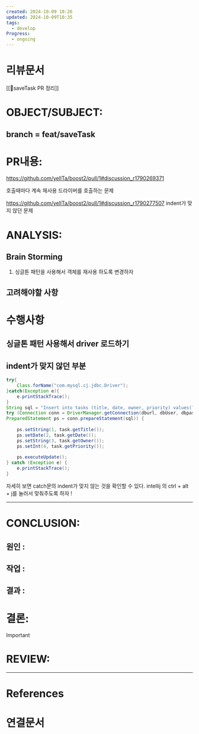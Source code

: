 ```yaml
---
created: 2024-10-09 10:26
updated: 2024-10-09T10:35
tags:
  - develop
Progress:
  - ongoing
---
```

# 리뷰문서
[[🌳saveTask PR 정리]]


# OBJECT/SUBJECT:
## branch = feat/saveTask

# PR내용: 
https://github.com/yellTa/boost2/pull/1#discussion_r1790269371

호출때마다 계속 재사용 드라이버를 호출하는 문제 

https://github.com/yellTa/boost2/pull/1#discussion_r1790277507
indent가 맞지 않던 문제
# ANALYSIS:
## Brain Storming
1. 싱글톤 패턴을 사용해서 객체를 재사용 하도록 변경하자


## 고려해야할 사항

# 수행사항 

## 싱글톤 패턴 사용해서 driver 로드하기

## indent가 맞지 않던 부분 
``` java
try{  
    Class.forName("com.mysql.cj.jdbc.Driver");  
}catch(Exception e){  
    e.printStackTrace();  
}  
String sql = "Insert into tasks (title, date, owner, priority) values(?,?,?,?)";  
try (Connection conn = DriverManager.getConnection(dburl, dbUser, dbpasswd);  
PreparedStatement ps = conn.prepareStatement(sql)) {  
  
    ps.setString(1, task.getTitle());  
    ps.setDate(2, task.getDate());  
    ps.setString(3, task.getOwner());  
    ps.setInt(4, task.getPriority());  
  
    ps.executeUpdate();  
} catch (Exception e) {  
    e.printStackTrace();  
}
```

자세히 보면 catch문의 indent가 맞지 않는 것을 확인할 수 있다. intellij 의 ctrl + alt + j를 눌러서 맞춰주도록 하자 !










---
# CONCLUSION:

## 원인 :

## 작업 :

## 결과 :

# 결론:
>[!important]
# REVIEW:


---
# References

# 연결문서

